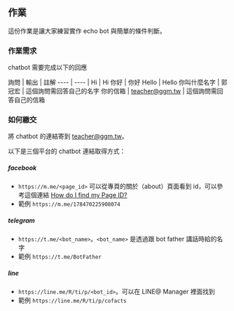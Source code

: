 ## 作業

這份作業是讓大家練習實作 echo bot 與簡單的條件判斷。

### 作業需求

chatbot 需要完成以下的回應

詢問 | 輸出 | 註解
---- | ---- | 
Hi | Hi
你好 | 你好
Hello | Hello
你叫什麼名字 | 郭冠宏 | 這個詢問需回答自己的名字
你的信箱 | teacher@ggm.tw | 這個詢問需回答自己的信箱

### 如何繳交

將 chatbot 的連結寄到 teacher@ggm.tw。

以下是三個平台的 chatbot 連結取得方式：

##### facebook
  * `https://m.me/<page_id>`
可以從專頁的關於（about）頁面看到 id，可以參考這個連結 [How do I find my Page ID?](https://www.facebook.com/help/1503421039731588)
  * 範例 `https://m.me/178470225908074`
##### telegram
  * `https://t.me/<bot_name>`。`<bot_name>` 是透過跟 bot father 講話時給的名字
  * 範例 `https://t.me/BotFather`
##### line
  * `https://line.me/R/ti/p/<bot_id>`。可以在 LINE@ Manager 裡面找到
  * 範例 `https://line.me/R/ti/p/cofacts`